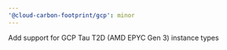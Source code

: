 ```yaml
---
'@cloud-carbon-footprint/gcp': minor
---
```


Add support for GCP Tau T2D (AMD EPYC Gen 3) instance types

